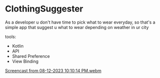 # ClothingSuggester
As a developer u don't have time to pick what to wear everyday, so that's a simple app that suggest u what to wear depending on weather in ur city

tools:
- Kotlin
- API
- Shared Preference
- View Binding

[Screencast from 08-12-2023 10:10:14 PM.webm](https://github.com/febronia53/ClothingSuggester/assets/96552891/cf9b96f3-2766-43a4-a7db-820979c39faf)
